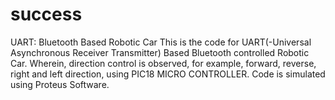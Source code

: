 # success
UART: Bluetooth Based Robotic Car
This is the code for UART(-Universal Asynchronous Receiver Transmitter) 
Based Bluetooth controlled Robotic Car. Wherein, direction control is observed,
for example, forward, reverse, right and left direction, using PIC18 MICRO CONTROLLER.
Code is simulated using Proteus Software.
